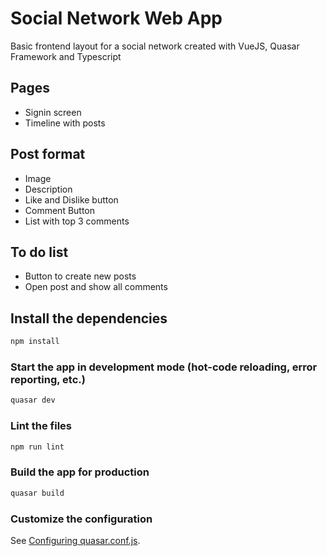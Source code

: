 # Social Network Web App
Basic frontend layout for a social network created with VueJS, Quasar Framework and Typescript

## Pages
- Signin screen
- Timeline with posts

## Post format
- Image
- Description
- Like and Dislike button
- Comment Button
- List with top 3 comments

## To do list
- Button to create new posts
- Open post and show all comments

## Install the dependencies
```bash
npm install
```

### Start the app in development mode (hot-code reloading, error reporting, etc.)
```bash
quasar dev
```

### Lint the files
```bash
npm run lint
```

### Build the app for production
```bash
quasar build
```

### Customize the configuration
See [Configuring quasar.conf.js](https://quasar.dev/quasar-cli/quasar-conf-js).

